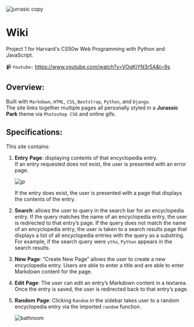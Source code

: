 ![jurrasic copy](https://user-images.githubusercontent.com/105305546/213839706-b7f3f10b-da26-44c9-a91c-a734e61c925e.png)

# Wiki
Project 1 for Harvard's CS50w Web Programming with Python and JavaScript.

📹 `Youtube:` https://www.youtube.com/watch?v=VOqKjYN3r5A&t=9s

## Overview:
Built with `Markdown`, `HTML`, `CSS`, `Bootstrap`, `Python`, and `Django`.   
The site links together multiple pages all personally styled in a __Jurassic__ __Park__ theme via `Photoshop CS6` and online gifs. 

## Specifications:

This site contains:

1. __Entry__ __Page__: displaying contents of that encyclopedia entry.  
   If an entry requested does not exist, the user is presented with an error page.
   
   ![jp](https://user-images.githubusercontent.com/105305546/213835896-6b85e956-f226-4de2-a4e2-97070a566d56.gif)
   
   If the entry does exist, the user is presented with a page that displays the contents of the entry.

2. __Search__: allows the user to query in the search bar for an encyclopedia entry.
   If the query matches the name of an encyclopedia entry, the user is redirected to that entry’s page.
   If the query does not match the name of an encyclopedia entry, the user is taken to a search results page that displays a list of all encyclopedia    entries with the query as a substring. For example, if the search query were `ytho`, `Python` appears in the search results.

3. __New__ __Page__: “Create New Page” allows the user to create a new encyclopedia entry.
   Users are able to enter a title and are able to enter Markdown content for the page.

4. __Edit__ __Page__: The user can edit an entry’s Markdown content in a textarea. Once the entry is saved, the user is redirected back to that entry’s    page.

5. __Random__ __Page__: Clicking `Random` in the sidebar takes user to a random encyclopedia entry via the imported `random` function.

   ![bathroom](https://user-images.githubusercontent.com/105305546/213838721-38e0f7f5-13bb-43e4-9ad2-ecafc20ac281.gif)


